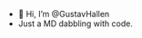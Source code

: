 - 👋 Hi, I’m @GustavHallen
- Just a MD dabbling with code.

<!---
GustavHallen/GustavHallen is a ✨ special ✨ repository because its `README.md` (this file) appears on your GitHub profile.
You can click the Preview link to take a look at your changes.
--->
